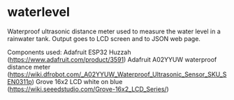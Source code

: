 # waterlevel
Waterproof ultrasonic distance meter used to measure the water level in a rainwater tank.
Output goes to LCD screen and to JSON web page.

Components used:
Adafruit ESP32 Huzzah (https://www.adafruit.com/product/3591)
Adafruit 
A02YYUW waterproof distance meter (https://wiki.dfrobot.com/_A02YYUW_Waterproof_Ultrasonic_Sensor_SKU_SEN0311p)
Grove 16x2 LCD white on blue (https://wiki.seeedstudio.com/Grove-16x2_LCD_Series/)
